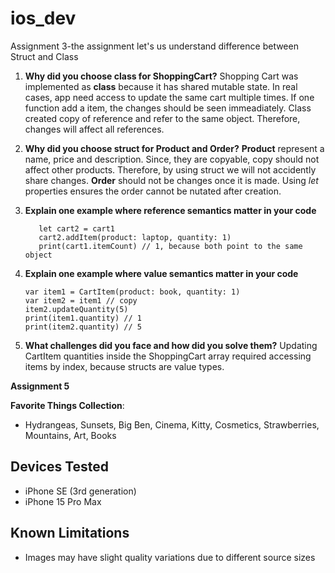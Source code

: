 # ios_dev
Assignment 3-the assignment let's us understand difference between Struct and Class
1. **Why did you choose class for ShoppingCart?**
   Shopping Cart was implemented as **class** because it has shared mutable state. In real cases, app need access to update the same cart multiple times. If one function add a item, the changes should be seen immeadiately. Class created copy of reference and refer to the same object. Therefore, changes will affect all references.
2. **Why did you choose struct for Product and Order?**
   **Product** represent a name, price and description. Since, they are copyable, copy should not affect other products. Therefore, by using struct we will not accidently share changes.
   **Order** should not be changes once it is made. Using *let* properties ensures the order cannot be nutated after creation.
3. **Explain one example where reference semantics matter in your code**
   ```let cart1 = ShoppingCart()
      let cart2 = cart1
      cart2.addItem(product: laptop, quantity: 1)
      print(cart1.itemCount) // 1, because both point to the same object
   ```
4. **Explain one example where value semantics matter in your code**

   ```
   var item1 = CartItem(product: book, quantity: 1)
   var item2 = item1 // copy
   item2.updateQuantity(5)
   print(item1.quantity) // 1
   print(item2.quantity) // 5
   ```
5. **What challenges did you face and how did you solve them?**
   Updating CartItem quantities inside the ShoppingCart array required accessing items by index, because structs are value types. 


**Assignment 5**

**Favorite Things Collection**:
- Hydrangeas, Sunsets, Big Ben, Cinema, Kitty, Cosmetics, Strawberries, Mountains, Art, Books

## Devices Tested
- iPhone SE (3rd generation)
- iPhone 15 Pro Max

 ## Known Limitations
- Images may have slight quality variations due to different source sizes
